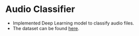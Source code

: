# Audio Classifier

- Implemented Deep Learning model to classify audio files.
- The dataset can be found [here](https://urbansounddataset.weebly.com/download-urbansound8k.html).

